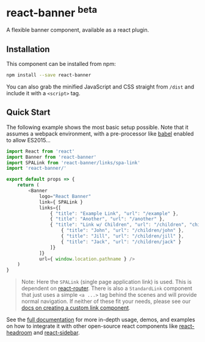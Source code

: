 # react-banner <sup>beta</sup>

A flexible banner component, available as a react plugin.


## Installation

This component can be installed from npm:

```bash
npm install --save react-banner
```

You can also grab the minified JavaScript and CSS straight from `/dist` and include it with a `<script>` tag.


## Quick Start

The following example shows the most basic setup possible. Note that it assumes a webpack environment, with a pre-processor like [babel][1] enabled to allow ES2015...

```javascript
import React from 'react'
import Banner from 'react-banner'
import SPALink from 'react-banner/links/spa-link'
import 'react-banner/'

export default props => {
    return (
        <Banner
            logo="React Banner"
            link={ SPALink }
            links={[
                { "title": "Example Link", "url": "/example" },
                { "title": "Another", "url": "/another" },
                { "title": "Link w/ Children", "url": "/children", "children": [
                    { "title": "John", "url": "/children/john" },
                    { "title": "Jill", "url": "/children/jill" },
                    { "title": "Jack", "url": "/children/jack" }
                ]}
            ]}
            url={ window.location.pathname } />
    )
}
```

> Note: Here the `SPALink` (single page application link) is used. This is dependent on [react-router][5]. There is also a `StandardLink` component that just uses a simple `<a ...>` tag behind the scenes and will provide normal navigation. If neither of these fit your needs, please see our [docs on creating a custom link component][6].

See the [full documentation][2] for more in-depth usage, demos, and examples on how to integrate it with other open-source react components like [react-headroom][3] and [react-sidebar][4].


[1]: https://babeljs.io/
[2]: https://skipjack.github.io/react-banner/
[3]: https://skipjack.github.io/react-banner/examples/headroom
[4]: https://skipjack.github.io/react-banner/examples/sidebar
[5]: https://github.com/ReactTraining/react-router
[6]: #